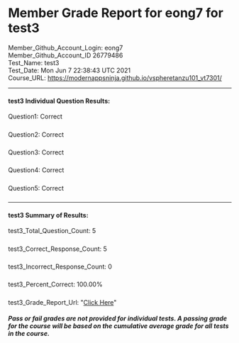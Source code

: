 # Member Grade Report for eong7 for test3  
   
Member_Github_Account_Login: eong7  
Member_Github_Account_ID 26779486  
Test_Name: test3  
Test_Date: Mon Jun  7 22:38:43 UTC 2021  
Course_URL: https://modernappsninja.github.io/vspheretanzu101_vt7301/  
   
---  
#### test3 Individual Question Results:  
Question1: Correct  
#####  
Question2: Correct  
#####  
Question3: Correct  
#####  
Question4: Correct  
#####  
Question5: Correct  
#####  
---  
#### test3 Summary of Results:  
test3_Total_Question_Count: 5  
#####  
test3_Correct_Response_Count: 5  
#####  
test3_Incorrect_Response_Count: 0  
#####  
test3_Percent_Correct: 100.00%  
#####  
test3_Grade_Report_Url: "[Click Here](https://github.com/modernappsninjas/eong7/blob/main/static/userdata/courses/vspheretanzu101_vt7301/grade_report.pr828.test3.md)"
##### Pass or fail grades are not provided for individual tests. A passing grade for the course will be based on the cumulative average grade for all tests in the course.  
